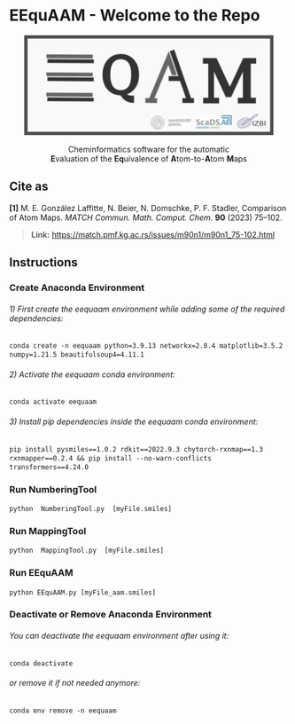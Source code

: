 # EEquAAM - Welcome to the Repo


<p align="center">
<img src="./ReadmeLogo/EEquAAM_logo.png" width="450"/>
</p>


<div align="center">
Cheminformatics software for the automatic<br/>
<strong>E</strong>valuation of the <strong>Eq</strong>uivalence of <strong>A</strong>tom-to-<strong>A</strong>tom <strong>M</strong>aps
</div>


## Cite as


**[1]**   M. E. González Laffitte, N. Beier, N. Domschke, P. F. Stadler, Comparison of Atom Maps. *MATCH Commun. Math. Comput. Chem.* **90** (2023) 75–102.
> **Link:** https://match.pmf.kg.ac.rs/issues/m90n1/m90n1_75-102.html


## Instructions


### Create Anaconda Environment
###### 1) First create the eequaam environment while adding some of the required dependencies:
```
conda create -n eequaam python=3.9.13 networkx=2.8.4 matplotlib=3.5.2 numpy=1.21.5 beautifulsoup4=4.11.1
```
###### 2) Activate the eequaam conda environment:
```
conda activate eequaam
```
###### 3) Install pip dependencies inside the eequaam conda environment:
```
pip install pysmiles==1.0.2 rdkit==2022.9.3 chytorch-rxnmap==1.3 rxnmapper==0.2.4 && pip install --no-warn-conflicts transformers==4.24.0
```


### Run NumberingTool
```
python  NumberingTool.py  [myFile.smiles]
```


### Run MappingTool
```
python  MappingTool.py  [myFile.smiles]
```


### Run EEquAAM
```
python EEquAAM.py [myFile_aam.smiles]
```


### Deactivate or Remove Anaconda Environment
###### You can deactivate the eequaam environment after using it:
```
conda deactivate
```
###### or remove it if not needed anymore:
```
conda env remove -n eequaam
```